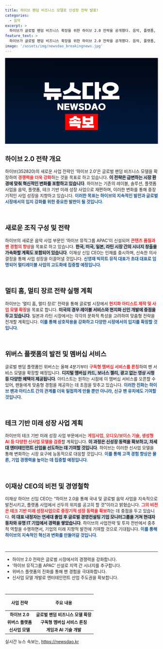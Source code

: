```yaml
---
title: 하이브 팬덤 비즈니스 모델로 신성장 전략 발표!
categories:
  - 음악
excerpt: >
  하이브가 글로벌 팬덤 비즈니스 확장을 위한 하이브 2.0 전략을 공개했다. 음악, 플랫폼, 테크 기반의 혁신을 통해 중장기 경쟁력을 강화하고, 신설 하이브 뮤직그룹 APAC으로 글로벌 시장에서도 시너지를 창출할 계획이다. 클릭해 더 알아보세요!
feature_text: >
  하이브가 글로벌 팬덤 비즈니스 확장을 위한 하이브 2.0 전략을 공개했다. 음악, 플랫폼, 테크 기반의 혁신을 통해 중장기 경쟁력을 강화하고, 신설 하이브 뮤직그룹 APAC으로 글로벌 시장에서도 시너지를 창출할 계획이다. 클릭해 더 알아보세요!
image: '/assets/img/newsdao_breakingnews.jpg'
---
```


<p><img src="/assets/img/newsdao_breakingnews.jpg" alt="firstkoreanews 속보" /></p>

<h2 data-ke-size="size26">하이브 2.0 전략 개요</h2>

<p data-ke-size="size16">하이브(352820)의 새로운 사업 전략인 ‘하이브 2.0’은 글로벌 팬덤 비즈니스 모델을 확장하여 <b><span style="color: #ee2323;">경쟁력을 더욱 강화</span></b>하는 것을 목표로 하고 있습니다. <b><span style="background-color: #21538527;">이 전략은 급변하는 시장 환경에 맞춰 혁신적인 변화를 포함하고 있습니다</span></b>. 하이브는 기존의 레이블, 솔루션, 플랫폼 사업을 음악, 플랫폼, 테크 기반 미래 성장 사업으로 재편하며, 이러한 변화를 통해 중장기적인 사업 성장을 지향하고 있습니다. <b><span style="color: #1a5490;">이러한 목표는 하이브의 지속적인 발전과 글로벌 시장에서의 입지 강화를 위한 중요한 발판이 될 것입니다</span></b>.</p>

<p data-ke-size="size16">&nbsp;</p>

<h2 data-ke-size="size26">새로운 조직 구성 및 전략</h2>

<p data-ke-size="size16">하이브의 새로운 음악 사업 부문인 ‘하이브 뮤직그룹 APAC’이 신설되어 <b><span style="color: #ee2323;">콘텐츠 품질과 팬 경험의 향상</span></b>을 목표로 하고 있습니다. <b><span style="background-color: #21538527;">한국, 미국, 일본, 라틴 시장 간의 시너지 창출을 가속화할 계획도 포함되어 있습니다</span></b>. 이재상 신임 CEO는 인재를 중시하며, 신속한 의사결정을 통해 사업 성장을 이끌어낼 것입니다. <b><span style="color: #1a5490;">신영재 빅히트 뮤직 대표가 초대 대표로 임명되어 멀티레이블 사업의 고도화에 집중할 예정입니다</span></b>.</p>

<p data-ke-size="size16">&nbsp;</p>

<h2 data-ke-size="size26">멀티 홈, 멀티 장르 전략 실행 계획</h2>

<p data-ke-size="size16">하이브는 ‘멀티 홈, 멀티 장르’ 전략을 통해 글로벌 시장에서 <b><span style="color: #ee2323;">현지화 아티스트 제작 및 사업 모델 확장</span></b>을 목표로 합니다. <b><span style="background-color: #21538527;">미국의 경우 레이블 서비스와 현지화 신인 개발에 중점을 두고 있습니다</span></b>. 일본과 라틴 시장에서는 각각의 문화적 특성을 고려하여 맞춤형 전략을 전개할 계획입니다. <b><span style="color: #1a5490;">이를 통해 상호작용을 강화하고 다양한 시장에서의 입지를 확장할 것입니다</span></b>.</p>

<p data-ke-size="size16">&nbsp;</p>

<h2 data-ke-size="size26">위버스 플랫폼의 발전 및 멤버십 서비스</h2>

<p data-ke-size="size16">글로벌 팬덤 플랫폼인 위버스는 올해 4분기부터 <b><span style="color: #ee2323;">구독형 멤버십 서비스를 론칭</span></b>하여 팬 서비스 모델을 확장할 예정입니다. <b><span style="background-color: #21538527;">디지털 멤버십 카드, 보너스 젤리, 광고 없는 영상 시청 등 다양한 혜택이 제공됩니다</span></b>. 아티스트는 원하는 시점에 이 멤버십 서비스를 오픈할 수 있어, 팬들에게 맞춤형 경험을 제공하는 데 초점을 맞추고 있습니다. <b><span style="color: #1a5490;">이러한 진화는 하이브 팬과 아티스트 간의 관계를 더욱 밀접하게 만들 뿐만 아니라, 신규 팬 유치에도 기여할 것입니다</span></b>.</p>

<p data-ke-size="size16">&nbsp;</p>

<h2 data-ke-size="size26">테크 기반 미래 성장 사업 계획</h2>

<p data-ke-size="size16">하이브의 테크 기반 미래 성장 사업 부문에서는 <b><span style="color: #ee2323;">게임사업, 오디오/보이스 기술, 생성형 AI 등 다양한 신사업 모델을 검증</span></b>할 계획입니다. <b><span style="background-color: #21538527;">이 과정은 신성장 동력을 확보하고, 차세대 엔터테인먼트 산업을 선도하는 데 기여할 것입니다</span></b>. 하이브는 이러한 신사업 모델을 통해 변화하는 시장 요구에 능동적으로 대응할 것입니다. <b><span style="color: #1a5490;">이를 통해 고객 경험 향상은 물론, 기업 경쟁력을 높이는 데 집중할 예정입니다</span></b>.</p>

<p data-ke-size="size16">&nbsp;</p>

<h2 data-ke-size="size26">이재상 CEO의 비전 및 경영철학</h2>

<p data-ke-size="size16">이재상 하이브 신임 CEO는 “하이브 2.0을 통해 국내 및 글로벌 음악 사업을 지속적으로 발전시키고, 플랫폼 사업에서 선두의 위치를 공고히 할 것”이라고 밝혔습니다. <b><span style="color: #ee2323;">그의 비전은 테크 기반 미래 성장사업으로 중장기적 성장 동력을 확보</span></b>하는 데 중점을 두고 있습니다. <b><span style="background-color: #21538527;">이 대표 내정자는 연세대 졸업 후 글로벌 경영컨설팅 기업 모니터그룹을 거쳐 현대자동차와 유명 IT 기업에서 경력을 쌓았습니다</span></b>. 하이브의 사업전략 및 투자 전반에서 중추적 역할을 수행하면서, 기업의 미래 지향적 발전에 기여할 것으로 기대됩니다. <b><span style="color: #1a5490;">이를 통해 하이브의 지속적인 혁신과 변화를 만들어갈 것입니다</span></b>.</p>

<p data-ke-size="size16">&nbsp;</p>

<hr/>

<ul>
    <li>하이브 2.0 전략은 글로벌 시장에서의 경쟁력을 강화합니다.</li>
    <li>‘하이브 뮤직그룹 APAC’ 신설로 지역 간 시너지를 추구합니다.</li>
    <li>위버스 플랫폼의 진화를 통해 팬 경험을 극대화합니다.</li>
    <li>신사업 모델 개발로 엔터테인먼트 산업 주도권을 확보합니다.</li>
</ul>

<p data-ke-size="size16">&nbsp;</p>

<table style="width: 100%">
    <thead>
        <tr>
            <th style="text-align: center; height: 46px;">사업 전략</th>
            <th style="text-align: center; height: 46px;">주요 내용</th>
        </tr>
    </thead>
    <tbody>
        <tr>
            <td style="text-align: center; height: 17px;"><b>하이브 2.0</b></td>
            <td style="text-align: center; height: 17px;"><b>글로벌 팬덤 비즈니스 모델 확장</b></td>
        </tr>
        <tr>
            <td style="text-align: center; height: 17px;"><b>위버스 플랫폼</b></td>
            <td style="text-align: center; height: 17px;"><b>구독형 멤버십 서비스 론칭</b></td>
        </tr>
        <tr>
            <td style="text-align: center; height: 17px;"><b>신사업 모델</b></td>
            <td style="text-align: center; height: 17px;"><b>게임과 AI 기술 개발</b></td>
        </tr>
    </tbody>
</table>
실시간 뉴스 속보는, <a href="https://newsdao.kr" rel="dofollow">https://newsdao.kr</a>


